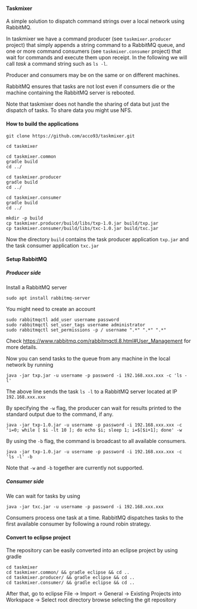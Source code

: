 #### Taskmixer

A simple solution to dispatch command strings over a local network using RabbitMQ.

In taskmixer we have a command producer (see `taskmixer.producer` project) that simply appends a string command to a RabbitMQ queue, and one or more command consumers (see `taskmixer.consumer` project) that wait for commands and execute them upon receipt. In the following we will call *task* a command string such as `ls -l`.

Producer and consumers may be on the same or on different machines.

RabbitMQ ensures that tasks are not lost even if consumers die or the machine containing the RabbitMQ server is rebooted.

Note that taskmixer does not handle the sharing of data but just the dispatch of tasks.
To share data you might use NFS.

#### How to build the applications
```
git clone https://github.com/acco93/taskmixer.git

cd taskmixer

cd taskmixer.common
gradle build
cd ../

cd taskmixer.producer
gradle build
cd ../

cd taskmixer.consumer
gradle build
cd ../

mkdir -p build
cp taskmixer.producer/build/libs/txp-1.0.jar build/txp.jar
cp taskmixer.consumer/build/libs/txc-1.0.jar build/txc.jar
```

Now the directory `build` contains the task producer application `txp.jar` and the task consumer application `txc.jar`

#### Setup RabbitMQ

##### Producer side
Install a RabbitMQ server

```
sudo apt install rabbitmq-server
```

You might need to create an account
```
sudo rabbitmqctl add_user username password
sudo rabbitmqctl set_user_tags username administrator
sudo rabbitmqctl set_permissions -p / username ".*" ".*" ".*"
```
Check https://www.rabbitmq.com/rabbitmqctl.8.html#User_Management for more details.

Now you can send tasks to the queue from any machine in the local network by running

```
java -jar txp.jar -u username -p password -i 192.168.xxx.xxx -c 'ls -l'
```

The above line sends the task `ls -l` to a RabbitMQ server located at IP `192.168.xxx.xxx`

By specifying the `-w` flag, the producer can wait for results printed to the standard output due to the command, if any.

```
java -jar txp-1.0.jar -u username -p password -i 192.168.xxx.xxx -c 'i=0; while [ $i -lt 10 ]; do echo $i; sleep 1; i=$[$i+1]; done' -w
```

By using the `-b` flag, the command is broadcast to all available consumers.
```
java -jar txp-1.0.jar -u username -p password -i 192.168.xxx.xxx -c 'ls -l' -b
```

Note that `-w` and `-b` together are currently not supported.

##### Consumer side
We can wait for tasks by using

```
java -jar txc.jar -u username -p password -i 192.168.xxx.xxx
```
Consumers process one task at a time. RabbitMQ dispatches tasks to the first available consumer by following a round robin strategy.

#### Convert to eclipse project
The repository can be easily converted into an eclipse project by using gradle
```
cd taskmixer
cd taskmixer.common/ && gradle eclipse && cd ..
cd taskmixer.producer/ && gradle eclipse && cd ..
cd taskmixer.consumer/ && gradle eclipse && cd ..
```
After that, go to eclipse File -> Import -> General -> Existing Projects into Workspace -> Select root directory browse selecting the git repository
